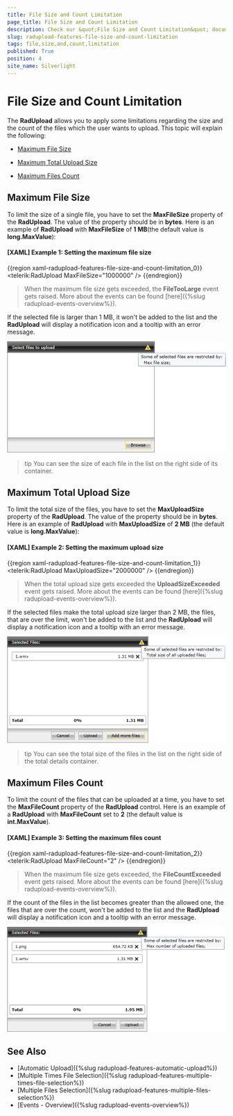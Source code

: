 ```yaml
---
title: File Size and Count Limitation
page_title: File Size and Count Limitation
description: Check our &quot;File Size and Count Limitation&quot; documentation article for the RadUpload {{ site.framework_name }} control.
slug: radupload-features-file-size-and-count-limitation
tags: file,size,and,count,limitation
published: True
position: 4
site_name: Silverlight
---
```


# File Size and Count Limitation

The __RadUpload__ allows you to apply some limitations regarding the size and the count of the files which the user wants to upload. This topic will explain the following:

* [Maximum File Size](#Maximum_File_Size)

* [Maximum Total Upload Size](#Maximum_Total_Upload_Size)

* [Maximum Files Count](#Maximum_Files_Count)

## Maximum File Size

To limit the size of a single file, you have to set the __MaxFileSize__ property of the __RadUpload__. The value of the property should be in __bytes__. Here is an example of __RadUpload__ with __MaxFileSize__ of __1 MB__(the default value is __long.MaxValue__):

#### __[XAML] Example 1: Setting the maximum file size__  
{{region xaml-radupload-features-file-size-and-count-limitation_0}}
	<telerik:RadUpload MaxFileSize="1000000" />
{{endregion}}

>When the maximum file size gets exceeded, the __FileTooLarge__ event gets raised. More about the events can be found [here]({%slug radupload-events-overview%}).

If the selected file is larger than 1 MB, it won't be added to the list and the __RadUpload__ will display a notification icon and a tooltip with an error message.

![WPF RadUpload ](images/RadUpload_Features_File_Size_And_Count_01.png)

>tip You can see the size of each file in the list on the right side of its container.

## Maximum Total Upload Size

To limit the total size of the files, you have to set the __MaxUploadSize__ property of the __RadUpload__. The value of the property should be in __bytes__. Here is an example of __RadUpload__ with __MaxUploadSize__ of __2 MB__ (the default value is __long.MaxValue__):

#### __[XAML] Example 2: Setting the maximum upload size__  
{{region xaml-radupload-features-file-size-and-count-limitation_1}}
	<telerik:RadUpload MaxUploadSize="2000000" />
{{endregion}}

>When the total upload size gets exceeded the __UploadSizeExceeded__ event gets raised. More about the events can be found [here]({%slug radupload-events-overview%}).

If the selected files make the total upload size larger than 2 MB, the files, that are over the limit, won't be added to the list and the __RadUpload__ will display a notification icon and a tooltip with an error message.

![WPF RadUpload ](images/RadUpload_Features_File_Size_And_Count_02.png)

>tip You can see the total size of the files in the list on the right side of the total details container.

## Maximum Files Count

To limit the count of the files that can be uploaded at a time, you have to set the __MaxFileCount__ property of the __RadUpload__ control. Here is an example of a __RadUpload__ with __MaxFileCount__ set to __2__ (the default value is __int.MaxValue__).

#### __[XAML] Example 3: Setting the maximum files count__  
{{region xaml-radupload-features-file-size-and-count-limitation_2}}
	<telerik:RadUpload MaxFileCount="2" />
{{endregion}}

>When the maximum file size gets exceeded, the __FileCountExceeded__ event gets raised. More about the events can be found [here]({%slug radupload-events-overview%}).

If the count of the files in the list becomes greater than the allowed one, the files that are over the count, won't be added to the list and the __RadUpload__ will display a notification icon and a tooltip with an error message.

![WPF RadUpload ](images/RadUpload_Features_File_Size_And_Count_03.png)

## See Also  
 * [Automatic Upload]({%slug radupload-features-automatic-upload%})
 * [Multiple Times File Selection]({%slug radupload-features-multiple-times-file-selection%})
 * [Multiple Files Selection]({%slug radupload-features-multiple-files-selection%})
 * [Events - Overview]({%slug radupload-events-overview%})